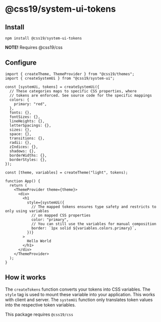 # @css19/system-ui-tokens

## Install

```shell
npm install @css19/system-ui-tokens
```

**NOTE!** Requires @css19/css

## Configure

```tsx
import { createTheme, ThemeProvider } from "@css19/themes";
import { createSystemUi } from "@css19/system-ui";

const [systemUi, tokens] = createSystemUi({
  // These categories maps to specific CSS properties, where
  // tokens are enforced. See source code for the specific mappings
  colors: {
    primary: "red",
  },
  fonts: {},
  fontSizes: {},
  lineHeights: {},
  letterSpacings: {},
  sizes: {},
  space: {},
  transitions: {},
  radii: {},
  zIndices: {},
  shadows: {},
  borderWidths: {},
  borderStyles: {},
});

const [theme, variables] = createTheme("light", tokens);

function App() {
  return (
    <ThemeProvider theme={theme}>
      <div>
        <h1
          style={systemUi({
            // The mapped tokens ensures type safety and restricts to only using variables
            // on mapped CSS properties
            color: "primary",
            // You can still use the variables for manual composition
            border: `1px solid ${variables.colors.primary}`,
          })}
        >
          Hello World
        </h1>
      </div>
    </ThemeProvider>
  );
}
```

## How it works

The `createTokens` function converts your tokens into CSS variables. The `style` tag is used to mount these variable into your application. This works with client and server. The `systemUi` function only translates token values into the respective token variables.

This package requires `@css19/css`
